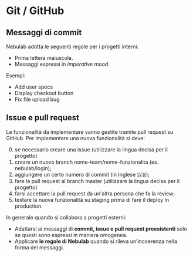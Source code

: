 # Git / GitHub

## Messaggi di commit

Nebulab adotta le seguenti regole per i progetti interni:

- Prima lettera maiuscola.
- Messaggi espressi in *imperative mood*.

Esempi: 

- Add user specs
- Display checkout button
- Fix file upload bug

## Issue e pull request

Le funzionalità da implementare vanno gestite tramite pull request su GitHub. Per implementare una 
nuova funzionalità si deve:

0. se necessario creare una issue (utilizzare la lingua decisa per il progetto)
1. creare un nuovo branch nome-team/nome-funzionalita (es. nebulab/login);
2. aggiungere un certo numero di commit (in Inglese :gb:);
3. fare la pull request al branch master (utilizzare la lingua decisa per il progetto)
4. farsi accettare la pull request da un'altra persona che fa la review;
5. testare la nuova funzionalità su staging prima di fare il deploy in production.

In generale quando si collabora a progetti esterni:

- Adattarsi ai messaggi di **commit, issue e pull request preesistenti** solo se questi sono 
  espressi in maniera omogenea.
- Applicare **le regole di Nebulab** quando si rileva un’incoerenza nella forma dei messaggi.
